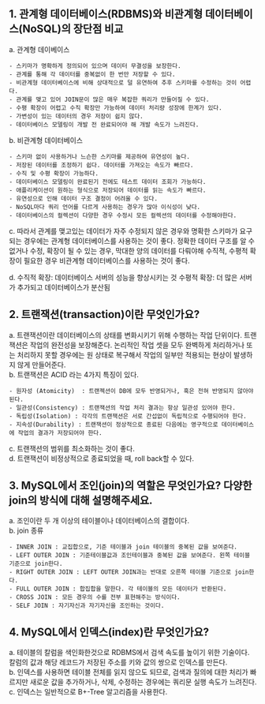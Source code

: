 ## 1. 관계형 데이터베이스(RDBMS)와 비관계형 데이터베이스(NoSQL)의 장단점 비교

a. 관계형 데이베이스

    - 스키마가 명확하게 정의되어 있으며 데이터 무결성을 보장한다.  
    - 관계를 통해 각 데이터를 중복없이 한 번만 저장할 수 있다.  
    - 비관계형 데이터베이스에 비해 상대적으로 덜 유연하여 추후 스키마를 수정하는 것이 어렵다.  
    - 관계를 맺고 있어 JOIN문이 많은 매우 복잡한 쿼리가 만들어질 수 있다.   
    - 수평 확장이 어렵고 수직 확장만 가능하여 데이터 처리량 성장에 한계가 있다.   
    - 가변성이 있는 데이터의 경우 저장이 쉽지 않다.   
    - 데이터베이스 모델링이 개발 전 완료되어야 해 개발 속도가 느려진다.  

b. 비관계형 데이터베이스  

    - 스키마 없이 사용하거나 느슨한 스키마를 제공하여 유연성이 높다.   
    - 저장된 데이터를 조정하기 쉽다. 데이터를 가져오는 속도가 빠르다.   
    - 수직 및 수평 확장이 가능하다.   
    - 데이터베이스 모델링이 완료된기 전에도 테스트 데이터 조회가 가능하다.   
    - 애플리케이션이 원하는 형식으로 저장되어 데이터를 읽는 속도가 빠르다.   
    - 유연성으로 인해 데이터 구조 결정이 어려울 수 있다.  
    - NoSQL마다 쿼리 언어를 다르게 사용하는 경우가 많아 이식성이 낮다.   
    - 데이터베이스의 컬렉션이 다양한 경우 수정시 모든 컬렉션의 데이터를 수정해야한다. 
    
c. 따라서 관계를 맺고있는 데이터가 자주 수정되지 않은 경우와 명확한 스키마가 요구되는 경우에는 관계형 데이터베이스를 사용하는 것이 좋다.  정확한 데이터 구조를 알 수 없거나 수정, 확장이 될 수 있는 경우, 막대한 양의 데이터를 다뤄야해 수직적, 수평적 확장이 필요한 경우 비관계형 데이터베이스를 사용하는 것이 좋다.     

d. 수직적 확장: 데이터베이스 서버의 성능을 향상시키는 것 
   수평적 확장: 더 많은 서버가 추가되고 데이터베이스가 분산됨

## 2. 트랜잭션(transaction)이란 무엇인가요?

a. 트랜잭션이란 데이터베이스의 상태를 변화시키기 위해 수행하는 작업 단위이다. 트랜잭션은 작업의 완전성을 보장해준다. 논리적인 작업 셋을 모두 완벽하게 처리하거나 또는 처리하지 못할 경우에는 원 상태로 복구해서 작업의 일부만 적용되는 현상이 발생하지 않게 만들어준다.  
b. 트랜잭션은 ACID 라는 4가지 특징이 있다.

    - 원자성 (Atomicity)  : 트랜젝션이 DB에 모두 반영되거나, 혹은 전혀 반영되지 않아야 된다.
    - 일관성(Consistency) : 트랜잭션의 작업 처리 결과는 항상 일관성 있어야 한다.
    - 독립성(Isolation) : 각각의 트랜잭션은 서로 간섭없이 독립적으로 수행되어야 한다.
    - 지속성(Durability) : 트랜잭션이 정상적으로 종료된 다음에는 영구적으로 데이터베이스에 작업의 결과가 저장되어야 한다.
    
c. 트랜잭션의 범위를 최소화하는 것이 좋다.  
d. 트랜잭션이 비정상적으로 종료되었을 때, roll back할 수 있다.

## 3. MySQL에서 조인(join)의 역할은 무엇인가요? 다양한 join의 방식에 대해 설명해주세요.

a. 조인이란 두 개 이상의 테이블이나 데이터베이스의 결합이다.  
b. join 종류

    - INNER JOIN : 교집합으로, 기준 테이블과 join 테이블의 중복된 값을 보여준다.
    - LEFT OUTER JOIN : 기준테이블값과 조인테이블과 중복된 값을 보여준다. 왼쪽 테이블 기준으로 join한다.
    - RIGHT OUTER JOIN : LEFT OUTER JOIN과는 반대로 오른쪽 테이블 기준으로 join한다.
    - FULL OUTER JOIN : 합집합을 말한다. 각 테이블의 모든 데이터가 반환된다.
    - CROSS JOIN : 모든 경우의 수를 전부 표현해주는 방식이다.
    - SELF JOIN : 자기자신과 자기자신을 조인하는 것이다.
    
## 4. MySQL에서 인덱스(index)란 무엇인가요?

a. 테이블의 칼럼을 색인화한것으로 RDBMS에서 검색 속도를 높이기 위한 기술이다. 칼럼의 값과 해당 레코드가 저장된 주소를 키와 값의 쌍으로 인덱스를 만든다.  
b. 인덱스를 사용하면 테이블 전체를 읽지 않으도 되므로, 검색과 질의에 대한 처리가 빠르지만 새로운 값을 추가하거나, 삭제, 수정하는 경우에는 쿼리문 실행 속도가 느려진다.   
c. 인덱스는 일반적으로 B+-Tree 알고리즘을 사용한다.  
